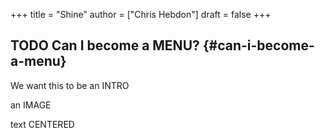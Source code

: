 +++
title = "Shine"
author = ["Chris Hebdon"]
draft = false
+++

## <span class="org-todo todo TODO">TODO</span> Can I become a MENU? {#can-i-become-a-menu}

We want this to be an INTRO

an IMAGE

text CENTERED
